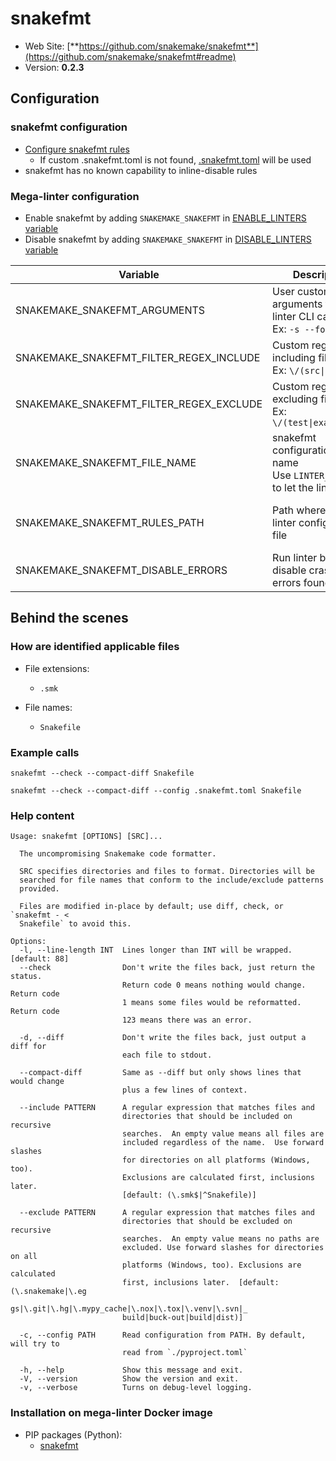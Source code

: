<!-- markdownlint-disable MD033 MD041 -->
<!-- Generated by .automation/build.py, please do not update manually -->
# snakefmt

- Web Site: [**https://github.com/snakemake/snakefmt**](https://github.com/snakemake/snakefmt#readme)
- Version: **0.2.3**

## Configuration

### snakefmt configuration

- [Configure snakefmt rules](https://github.com/snakemake/snakefmt#configuration)
  - If custom .snakefmt.toml is not found, [.snakefmt.toml](https://github.com/nvuillam/mega-linter/tree/master/TEMPLATES/.snakefmt.toml) will be used
- snakefmt has no known capability to inline-disable rules

### Mega-linter configuration

- Enable snakefmt by adding `SNAKEMAKE_SNAKEFMT` in [ENABLE_LINTERS variable](index.md#activation-and-deactivation)
- Disable snakefmt by adding `SNAKEMAKE_SNAKEFMT` in [DISABLE_LINTERS variable](index.md#activation-and-deactivation)

| Variable | Description | Default value |
| ----------------- | -------------- | -------------- |
| SNAKEMAKE_SNAKEFMT_ARGUMENTS | User custom arguments to add in linter CLI call<br/>Ex: `-s --foo "bar"` |  |
| SNAKEMAKE_SNAKEFMT_FILTER_REGEX_INCLUDE | Custom regex including filter<br/>Ex: `\/(src\|lib)\/` | Include every file |
| SNAKEMAKE_SNAKEFMT_FILTER_REGEX_EXCLUDE | Custom regex excluding filter<br/>Ex: `\/(test\|examples)\/` | Exclude no file |
| SNAKEMAKE_SNAKEFMT_FILE_NAME | snakefmt configuration file name</br>Use `LINTER_DEFAULT` to let the linter find it | `.snakefmt.toml` |
| SNAKEMAKE_SNAKEFMT_RULES_PATH | Path where to find linter configuration file | Workspace folder, then Mega-Linter default rules |
| SNAKEMAKE_SNAKEFMT_DISABLE_ERRORS | Run linter but disable crash if errors found | `false` |

## Behind the scenes

### How are identified applicable files

- File extensions:
  - `.smk`

- File names:
  - `Snakefile`


### Example calls

```shell
snakefmt --check --compact-diff Snakefile
```

```shell
snakefmt --check --compact-diff --config .snakefmt.toml Snakefile
```


### Help content

```shell
Usage: snakefmt [OPTIONS] [SRC]...

  The uncompromising Snakemake code formatter.

  SRC specifies directories and files to format. Directories will be
  searched for file names that conform to the include/exclude patterns
  provided.

  Files are modified in-place by default; use diff, check, or  `snakefmt - <
  Snakefile` to avoid this.

Options:
  -l, --line-length INT  Lines longer than INT will be wrapped. [default: 88]
  --check                Don't write the files back, just return the status.
                         Return code 0 means nothing would change. Return code
                         1 means some files would be reformatted. Return code
                         123 means there was an error.

  -d, --diff             Don't write the files back, just output a diff for
                         each file to stdout.

  --compact-diff         Same as --diff but only shows lines that would change
                         plus a few lines of context.

  --include PATTERN      A regular expression that matches files and
                         directories that should be included on recursive
                         searches.  An empty value means all files are
                         included regardless of the name.  Use forward slashes
                         for directories on all platforms (Windows, too).
                         Exclusions are calculated first, inclusions later.
                         [default: (\.smk$|^Snakefile)]

  --exclude PATTERN      A regular expression that matches files and
                         directories that should be excluded on recursive
                         searches.  An empty value means no paths are
                         excluded. Use forward slashes for directories on all
                         platforms (Windows, too). Exclusions are calculated
                         first, inclusions later.  [default: (\.snakemake|\.eg
                         gs|\.git|\.hg|\.mypy_cache|\.nox|\.tox|\.venv|\.svn|_
                         build|buck-out|build|dist)]

  -c, --config PATH      Read configuration from PATH. By default, will try to
                         read from `./pyproject.toml`

  -h, --help             Show this message and exit.
  -V, --version          Show the version and exit.
  -v, --verbose          Turns on debug-level logging.

```

### Installation on mega-linter Docker image

- PIP packages (Python):
  - [snakefmt](https://pypi.org/project/snakefmt)
